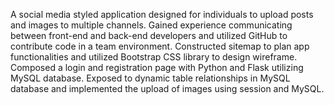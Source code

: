 A social media styled application designed for individuals to upload posts and images to multiple channels. Gained experience communicating between front-end and back-end developers and utilized GitHub to contribute code in a team environment. Constructed sitemap to plan app functionalities and utilized Bootstrap CSS library to design wireframe. Composed a login and registration page with Python and Flask utilizing MySQL database. Exposed to dynamic table relationships in MySQL database and implemented the upload of images using session and MySQL.

